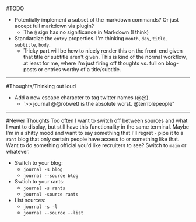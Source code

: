 #TODO
* Potentially implement a subset of the markdown commands? Or just accept full markdown via plugin?
  * The `@` sign has no significance in Markdown (I think)
* Standardize the `entry` properties. I'm thinking `month`, `day`, `title`, `subtitle`, `body`.
  * Tricky part will be how to nicely render this on the front-end given that title or subtitle aren't given. This is kind of the normal workflow, at least for me, where I'm just firing off thoughts vs. full on blog-posts or entries worthy of a title/subtitle.

----

#Thoughts/Thinking out loud
* Add a new escape character to tag twitter names (@@).
  * `>> journal @@robwett is the absolute worst. @terriblepeople"

----
#Newer Thoughts
Too often I want to switch off between sources and what I want to display, but still have this functionality in the same terminal. Maybe I'm in a shitty mood and want to say something that I'll regret - pipe it to a `rant` blog that only certain people have access to or something like that. Want to do something official you'd like recruiters to see? Switch to `main` or whatever.
 * Switch to your blog:
    - `journal -s blog`
    - `journal --source blog`
 * Swtich to your rants:
    - `journal -s rants`
    - `journal -source rants`
 * List sources:
    - `journal -s -l`
    - `journal --source --list`